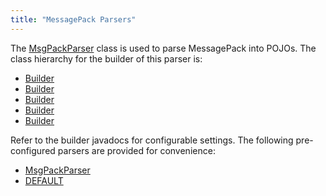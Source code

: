 ```yaml
---
title: "MessagePack Parsers"
---
```


The [MsgPackParser](../apidocs/org/apache/juneau/msgpack/MsgPackParser.html) class is used to parse MessagePack into POJOs.
The class hierarchy for the builder of this parser is:
- [Builder](../apidocs/org/apache/juneau/Context/Builder.html)
- [Builder](../apidocs/org/apache/juneau/BeanContextable/Builder.html)
- [Builder](../apidocs/org/apache/juneau/parser/Parser/Builder.html)
- [Builder](../apidocs/org/apache/juneau/parser/InputStreamParser/Builder.html)
- [Builder](../apidocs/org/apache/juneau/msgpack/MsgPackParser/Builder.html)

Refer to the builder javadocs for configurable settings.
The following pre-configured parsers are provided for convenience:
- [MsgPackParser](../apidocs/org/apache/juneau/msgpack/MsgPackParser.html)
- [DEFAULT](../apidocs/org/apache/juneau/msgpack/MsgPackParser.html#DEFAULT)
